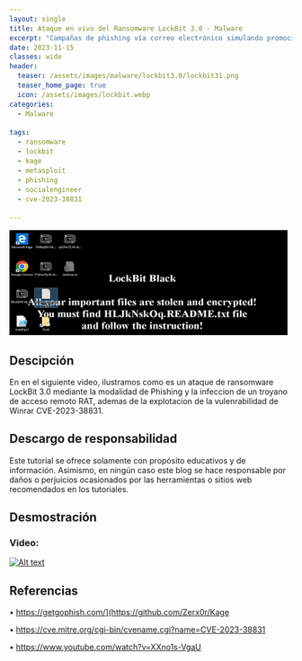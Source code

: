 ```yaml
---
layout: single
title: Ataque en vivo del Ransomware LockBit 3.0 - Malware
excerpt: "Campañas de phishing vía correo electrónico simulando promoción de plataformas de streaming y posterior captura de credenciales de usuario"
date: 2023-11-15
classes: wide
header:
  teaser: /assets/images/malware/lockbit3.0/lockbit31.png
  teaser_home_page: true
  icon: /assets/images/lockbit.webp
categories:
  - Malware
 
tags:  
  - ransomware
  - lockbit
  - kage
  - metasploit
  - phishing
  - socialengineer
  - cve-2023-38831
  
---
```


![](/assets/images/malware/lockbit3.0/lockbit31.png)

## Descipción

En en el siguiente video, ilustramos como es un ataque de ransomware LockBit 3.0 mediante la modalidad de Phishing y la infeccion de un troyano de acceso remoto RAT, ademas de la explotacion de la vulenrabilidad de Winrar CVE-2023-38831.

## Descargo de responsabilidad

Este tutorial se ofrece solamente con propósito educativos y de información. Asimismo, en ningún caso este blog se hace responsable por daños o perjuicios ocasionados por las herramientas o sitios web recomendados en los tutoriales.

## Desmostración

### Video:

[![Alt text](https://img.youtube.com/vi/XXno1s-VgaU/0.jpg)]([https://www.youtube.com/watch?v=XXno1s-VgaU)


## Referencias

• https://getgophish.com/](https://github.com/Zerx0r/Kage

• https://cve.mitre.org/cgi-bin/cvename.cgi?name=CVE-2023-38831

• https://www.youtube.com/watch?v=XXno1s-VgaU
